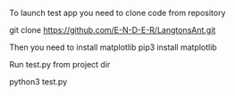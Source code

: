 To launch test app you need to clone code from repository

git clone https://github.com/E-N-D-E-R/LangtonsAnt.git

Then you need to install matplotlib
pip3 install matplotlib

Run test.py from project dir

python3 test.py
